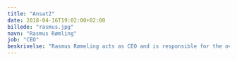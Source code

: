```yaml
---
title: "Ansat2"
date: 2018-04-16T19:02:00+02:00
billede: "rasmus.jpg"
navn: "Rasmus Rømling"
job: "CEO"
beskrivelse: "Rasmus Rømeling acts as CEO and is responsible for the overall strategy of Urban Rigger. Rasmus has a legal background as lawyer in Kromann Reumert and as General Counsel in William Demant Holding A/S, Zebra A/S (Flying Tiger) and GroupM Nordic. "
---
```


